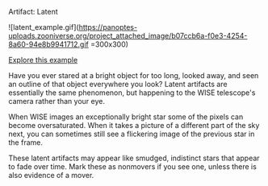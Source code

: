 Artifact: Latent

![latent_example.gif](https://panoptes-uploads.zooniverse.org/project_attached_image/b07ccb6a-f0e3-4254-8a60-94e8b9941712.gif =300x300)

[Explore this example](+tab+http://byw.tools/wiseview#ra=349.6395&dec=33.3352&size=118.25&band=3&speed=150&minbright=-39.7041&maxbright=60.2959&window=1.5&diff_window=1&linear=1&color=&zoom=9&border=0&gaia=1&invert=1&maxdyr=0&scandir=0&neowise=0&diff=0&outer_epochs=0&unique_window=1&smooth_scan=0&shift=0&pmra=0&pmdec=0&synth_a=0&synth_a_sub=0&synth_a_ra=&synth_a_dec=&synth_a_w1=&synth_a_w2=&synth_a_pmra=0&synth_a_pmdec=0&synth_a_mjd=&synth_b=0&synth_b_sub=0&synth_b_ra=&synth_b_dec=&synth_b_w1=&synth_b_w2=&synth_b_pmra=0&synth_b_pmdec=0&synth_b_mjd=)

Have you ever stared at a bright object for too long, looked away, and seen an outline of that object everywhere you look? Latent artifacts are essentially the same phenomenon, but happening to the WISE telescope's camera rather than your eye. 

When WISE images an exceptionally bright star some of the pixels can become oversaturated. When it takes a picture of a different part of the sky next, you can sometimes still see a flickering image of the previous star in the frame. 

These latent artifacts may appear like smudged, indistinct stars that appear to fade over time. Mark these as nonmovers if you see one, unless there is also evidence of a mover.

